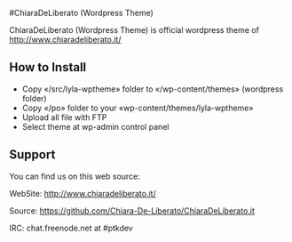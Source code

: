 #ChiaraDeLiberato (Wordpress Theme)

ChiaraDeLiberato (Wordpress Theme) is official wordpress theme of http://www.chiaradeliberato.it/

## How to Install

- Copy «/src/lyla-wptheme» folder to «/wp-content/themes» (wordpress folder)
- Copy «/po» folder to your «wp-content/themes/lyla-wptheme» 
- Upload all file with FTP
- Select theme at wp-admin control panel


## Support

You can find us on this web source:

WebSite: http://www.chiaradeliberato.it/

Source: https://github.com/Chiara-De-Liberato/ChiaraDeLiberato.it

IRC: chat.freenode.net at #ptkdev
